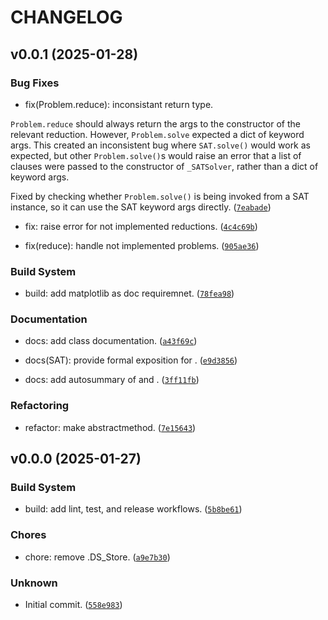 # CHANGELOG


## v0.0.1 (2025-01-28)

### Bug Fixes

* fix(Problem.reduce): inconsistant return type.

`Problem.reduce` should always return the args to the constructor
of the relevant reduction. However, `Problem.solve` expected a
dict of keyword args. This created an inconsistent bug where
`SAT.solve()` would work as expected, but other `Problem.solve()`s
would raise an error that a list of clauses were passed to the
constructor of `_SATSolver`, rather than a dict of keyword args.

Fixed by checking whether `Problem.solve()` is being invoked from
a SAT instance, so it can use the SAT keyword args directly. ([`7eabade`](https://github.com/HRSAndrabi/npycomp/commit/7eabade842a62d8fa78e3a13e6f6827e5ea9bc99))

* fix: raise error for not implemented reductions. ([`4c4c69b`](https://github.com/HRSAndrabi/npycomp/commit/4c4c69b237fe77751be8f0725064d88bd0ac5c3d))

* fix(reduce): handle not implemented problems. ([`905ae36`](https://github.com/HRSAndrabi/npycomp/commit/905ae36112fe68da55170206bbeafc41702d0640))

### Build System

* build: add matplotlib as doc requiremnet. ([`78fea98`](https://github.com/HRSAndrabi/npycomp/commit/78fea98b377fed4b1813b5968ace70fbbfe97c60))

### Documentation

* docs: add  class documentation. ([`a43f69c`](https://github.com/HRSAndrabi/npycomp/commit/a43f69cfc22cb56c2f000b8589af09c22586bc58))

* docs(SAT): provide formal exposition for . ([`e9d3856`](https://github.com/HRSAndrabi/npycomp/commit/e9d3856f7c06a05cd5a828fba7a9b316f367e4c7))

* docs: add autosummary of  and . ([`3ff11fb`](https://github.com/HRSAndrabi/npycomp/commit/3ff11fb637699a75bf4db7b40f198dc93578538e))

### Refactoring

* refactor: make  abstractmethod. ([`7e15643`](https://github.com/HRSAndrabi/npycomp/commit/7e15643127674476d3522ef3fbc563ce2a7e9e98))


## v0.0.0 (2025-01-27)

### Build System

* build: add lint, test, and release workflows. ([`5b8be61`](https://github.com/HRSAndrabi/npycomp/commit/5b8be61b6efa433e4d4e531fcabca4ac87922ab9))

### Chores

* chore: remove .DS_Store. ([`a9e7b30`](https://github.com/HRSAndrabi/npycomp/commit/a9e7b30e9a949ea356e015816ceab0c1d40bb787))

### Unknown

* Initial commit. ([`558e983`](https://github.com/HRSAndrabi/npycomp/commit/558e98365a91c998b495275b58720bb8cd2769b4))
